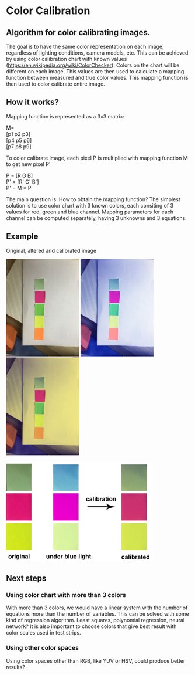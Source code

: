 # Color Calibration

## Algorithm for color calibrating images.

The goal is to have the same color representation on each image, regardless of lighting conditions, camera models, etc.
This can be achieved by using color calibration chart with known values (https://en.wikipedia.org/wiki/ColorChecker).
Colors on the chart will be different on each image. This values are then used to calculate a mapping function between measured and true color values.
This mapping function is then used to color calibrate entire image.

## How it works?

<p>Mapping function is represented as a 3x3 matrix:</p>
<p>
  M=<br>
  [p1 p2 p3]<br>
  [p4 p5 p6]<br>
  [p7 p8 p9]
 </p>

<p>To color calibrate image, each pixel P is multiplied with mapping function M to get new pixel P'</p>

P = [R G B]<br>
P' = [R' G' B']<br>
P' = M * P

<p>The main question is: How to obtain the mapping function?</b>
The simplest solution is to use color chart with 3 known colors, each consiting of 3 values for red, green and blue channel.
Mapping parameters for each channel can be computed separately, having 3 unknowns and 3 equations.


## Example


<p>Original, altered and calibrated image</p>

<img src="https://github.com/adrianzgaljic/ColorCalibration/blob/master/cmake-build-debug/original.jpg" alt="drawing" width="200"/>   <img src="https://github.com/adrianzgaljic/ColorCalibration/blob/master/cmake-build-debug/processed_image.jpg" alt="drawing" width="200"/>  <img src="https://github.com/adrianzgaljic/ColorCalibration/blob/master/cmake-build-debug/calibrated.jpg" alt="drawing" width="200"/>

<img src="https://github.com/adrianzgaljic/ColorCalibration/blob/master/cmake-build-debug/example.png" alt="drawing" width="400"/>

## Next steps

### Using color chart with more than 3 colors

With more than 3 colors, we would have a linear system with the number of equations more than the number of variables.
This can be solved with some kind of regression algorithm. Least squares, polynomial regression, neural network?
It is also important to choose colors that give best result with color scales used in test strips.

### Using other color spaces

Using color spaces other than RGB, like YUV or HSV, could produce better results?





            
          
